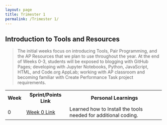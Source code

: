 ```yaml
---
layout: page
title: Trimester 1
permalink: /Trimester 1/
---
```


## Introduction to Tools and Resources
> The initial weeks focus on introducing Tools, Pair Programming, and the AP Resources that we plan to use throughout the year. At the end of Weeks 0-3, students will be exposed to blogging with GitHub Pages; developing with Jupyter Notebooks, Python, JavaScript, HTML, and Code.org AppLab; working with AP classroom and becoming familiar with Create Performance Task project requirements.

<html>

<body>


<table>
  <tr>
    <th>Week</th>
    <th>Sprint/Points Link</th>
    <th>Personal Learnings</th>
  <tr>
    <td>0</td>
    <td><a href="https://nighthawkcoders.github.io/APCSP//week/0">Week 0 Link</a></td>
    <td>Learned how to Install the tools needed for additional coding.</td>
  </tr>
